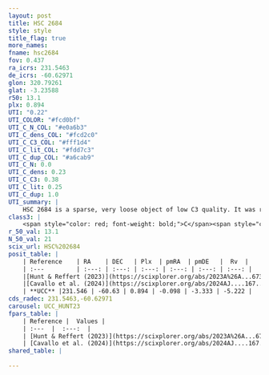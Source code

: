 ```yaml
---
layout: post
title: HSC 2684
style: style
title_flag: true
more_names: 
fname: hsc2684
fov: 0.437
ra_icrs: 231.5463
de_icrs: -60.62971
glon: 320.79261
glat: -3.23588
r50: 13.1
plx: 0.894
UTI: "0.22"
UTI_COLOR: "#fcd0bf"
UTI_C_N_COL: "#e0a6b3"
UTI_C_dens_COL: "#fcd2c0"
UTI_C_C3_COL: "#fff1d4"
UTI_C_lit_COL: "#fdd7c3"
UTI_C_dup_COL: "#a6cab9"
UTI_C_N: 0.0
UTI_C_dens: 0.23
UTI_C_C3: 0.38
UTI_C_lit: 0.25
UTI_C_dup: 1.0
UTI_summary: |
    HSC 2684 is a sparse, very loose object of low C3 quality. It was recently reported in the literature.<br><br><span style="color: #99180f; font-weight: bold;">Warning: </span>contains less than 25 stars with <i>P>0.5</i> estimated.
class3: |
    <span style="color: red; font-weight: bold;">C</span><span style="color: #FFC300; font-weight: bold;">B</span>
r_50_val: 13.1
N_50_val: 21
scix_url: HSC%202684
posit_table: |
    | Reference    | RA    | DEC   | Plx  | pmRA  | pmDE   |  Rv  |
    | :---         | :---: | :---: | :---: | :---: | :---: | :---: |
    |[Hunt & Reffert (2023)](https://scixplorer.org/abs/2023A%26A...673A.114H) | 231.619 | -60.587 | 0.886 | -0.083 | -3.308 | -1.098 |
    |[Cavallo et al. (2024)](https://scixplorer.org/abs/2024AJ....167...12C) | 231.375 | -60.644 | 0.88 | -- | -- | -- |
    | **UCC** |231.546 | -60.63 | 0.894 | -0.098 | -3.333 | -5.222 | 
cds_radec: 231.5463,-60.62971
carousel: UCC_HUNT23
fpars_table: |
    | Reference |  Values |
    | :---  |  :---:  |
    | [Hunt & Reffert (2023)](https://scixplorer.org/abs/2023A%26A...673A.114H) | `AV50=0.838, diffAV50=0.345, MOD50=10.164, logAge50=8.431` |
    | [Cavallo et al. (2024)](https://scixplorer.org/abs/2024AJ....167...12C) | `AV50=1.25, dMod50=10.17, logAge50=8.5, [Fe/H]50=-0.47` |
shared_table: |
    
---
```

